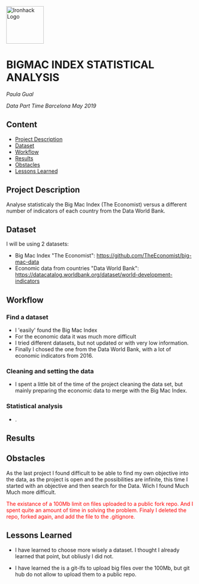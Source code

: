 <img src="https://bit.ly/2VnXWr2" alt="Ironhack Logo" width="100"/>

#  BIGMAC INDEX STATISTICAL ANALYSIS
*Paula Gual*

*Data Part Time Barcelona May 2019*

## Content
- [Project Description](#project)
- [Dataset](#dataset)
- [Workflow](#workflow)
- [Results](#results)
- [Obstacles](#obstacles)
- [Lessons Learned](#lessons)

<a name="project"></a>

## Project Description

Analyse statisticaly the Big Mac Index (The Economist) versus a different number of indicators of each country from the Data World Bank.

<a name="dataset"></a>

## Dataset

I will be using 2 datasets:
- Big Mac Index "The Economist": https://github.com/TheEconomist/big-mac-data
- Economic data from countries "Data World Bank": https://datacatalog.worldbank.org/dataset/world-development-indicators

<a name="workflow"></a>

## Workflow

### Find a dataset
* I 'easily' found the Big Mac Index
* For the economic data it was much more difficult
* I tried different datasets, but not updated or with very low information.
* Finally I chosed the one from the Data World Bank, with a lot of economic indicators from 2016.

### Cleaning and setting the data
* I spent a little bit of the time of the project cleaning the data set, but mainly preparing the economic data to merge with the Big Mac Index.

### Statistical analysis

* .

<a name="results"></a>

## Results



<a name="obstacles"></a>

## Obstacles

As the last project I found difficult to be able to find my own objective into the data, as the project is open and the possibilities are infinite, this time I started with an objective and then search for the Data. Wich I found Much Much more difficult.

<font color=red>The existance of a 100Mb limit on files uploaded to a public fork repo. And I spent quite an amount of time in solving the problem. Finaly I deleted the repo, forked again, and add the file to the .gitignore.</font>

<a name="lessons"></a>

## Lessons Learned

* I have learned to choose more wisely a dataset. I thought I already learned that point, but obliusly I did not.

* I have learned the is a git-lfs to upload big files over the 100Mb, but git hub do not allow to upload them to a public repo.


